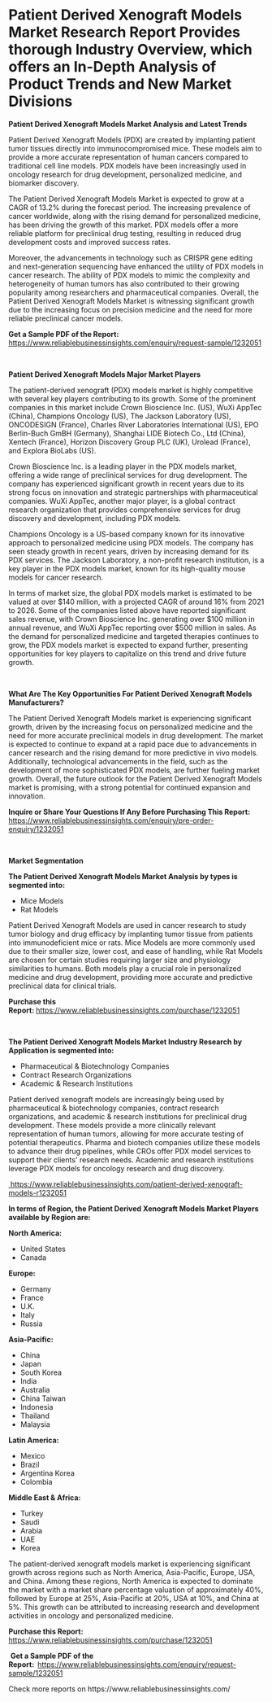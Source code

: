 <p><h1>Patient Derived Xenograft Models Market Research Report Provides thorough Industry Overview, which offers an In-Depth Analysis of Product Trends and New Market Divisions</h1></p><p><strong>Patient Derived Xenograft Models Market Analysis and Latest Trends</strong></p>
<p><p>Patient Derived Xenograft Models (PDX) are created by implanting patient tumor tissues directly into immunocompromised mice. These models aim to provide a more accurate representation of human cancers compared to traditional cell line models. PDX models have been increasingly used in oncology research for drug development, personalized medicine, and biomarker discovery.</p><p>The Patient Derived Xenograft Models Market is expected to grow at a CAGR of 13.2% during the forecast period. The increasing prevalence of cancer worldwide, along with the rising demand for personalized medicine, has been driving the growth of this market. PDX models offer a more reliable platform for preclinical drug testing, resulting in reduced drug development costs and improved success rates.</p><p>Moreover, the advancements in technology such as CRISPR gene editing and next-generation sequencing have enhanced the utility of PDX models in cancer research. The ability of PDX models to mimic the complexity and heterogeneity of human tumors has also contributed to their growing popularity among researchers and pharmaceutical companies. Overall, the Patient Derived Xenograft Models Market is witnessing significant growth due to the increasing focus on precision medicine and the need for more reliable preclinical cancer models.</p></p>
<p><strong>Get a Sample PDF of the Report:&nbsp;</strong> <a href="https://www.reliablebusinessinsights.com/enquiry/request-sample/1232051">https://www.reliablebusinessinsights.com/enquiry/request-sample/1232051</a></p>
<p>&nbsp;</p>
<p><strong>Patient Derived Xenograft Models Major Market Players</strong></p>
<p><p>The patient-derived xenograft (PDX) models market is highly competitive with several key players contributing to its growth. Some of the prominent companies in this market include Crown Bioscience Inc. (US), WuXi AppTec (China), Champions Oncology (US), The Jackson Laboratory (US), ONCODESIGN (France), Charles River Laboratories International (US), EPO Berlin-Buch GmBH (Germany), Shanghai LIDE Biotech Co., Ltd (China), Xentech (France), Horizon Discovery Group PLC (UK), Urolead (France), and Explora BioLabs (US).</p><p>Crown Bioscience Inc. is a leading player in the PDX models market, offering a wide range of preclinical services for drug development. The company has experienced significant growth in recent years due to its strong focus on innovation and strategic partnerships with pharmaceutical companies. WuXi AppTec, another major player, is a global contract research organization that provides comprehensive services for drug discovery and development, including PDX models.</p><p>Champions Oncology is a US-based company known for its innovative approach to personalized medicine using PDX models. The company has seen steady growth in recent years, driven by increasing demand for its PDX services. The Jackson Laboratory, a non-profit research institution, is a key player in the PDX models market, known for its high-quality mouse models for cancer research.</p><p>In terms of market size, the global PDX models market is estimated to be valued at over $140 million, with a projected CAGR of around 16% from 2021 to 2026. Some of the companies listed above have reported significant sales revenue, with Crown Bioscience Inc. generating over $100 million in annual revenue, and WuXi AppTec reporting over $500 million in sales. As the demand for personalized medicine and targeted therapies continues to grow, the PDX models market is expected to expand further, presenting opportunities for key players to capitalize on this trend and drive future growth.</p></p>
<p>&nbsp;</p>
<p><strong>What Are The Key Opportunities For Patient Derived Xenograft Models Manufacturers?</strong></p>
<p><p>The Patient Derived Xenograft Models market is experiencing significant growth, driven by the increasing focus on personalized medicine and the need for more accurate preclinical models in drug development. The market is expected to continue to expand at a rapid pace due to advancements in cancer research and the rising demand for more predictive in vivo models. Additionally, technological advancements in the field, such as the development of more sophisticated PDX models, are further fueling market growth. Overall, the future outlook for the Patient Derived Xenograft Models market is promising, with a strong potential for continued expansion and innovation.</p></p>
<p><strong>Inquire or Share Your Questions If Any Before Purchasing This Report:</strong> <a href="https://www.reliablebusinessinsights.com/enquiry/pre-order-enquiry/1232051">https://www.reliablebusinessinsights.com/enquiry/pre-order-enquiry/1232051</a></p>
<p>&nbsp;</p>
<p><strong>Market Segmentation</strong></p>
<p><strong>The Patient Derived Xenograft Models Market Analysis by types is segmented into:</strong></p>
<p><ul><li>Mice Models</li><li>Rat Models</li></ul></p>
<p><p>Patient Derived Xenograft Models are used in cancer research to study tumor biology and drug efficacy by implanting tumor tissue from patients into immunodeficient mice or rats. Mice Models are more commonly used due to their smaller size, lower cost, and ease of handling, while Rat Models are chosen for certain studies requiring larger size and physiology similarities to humans. Both models play a crucial role in personalized medicine and drug development, providing more accurate and predictive preclinical data for clinical trials.</p></p>
<p><strong>Purchase this Report:&nbsp;</strong><a href="https://www.reliablebusinessinsights.com/purchase/1232051">https://www.reliablebusinessinsights.com/purchase/1232051</a></p>
<p>&nbsp;</p>
<p><strong>The Patient Derived Xenograft Models Market Industry Research by Application is segmented into:</strong></p>
<p><ul><li>Pharmaceutical & Biotechnology Companies</li><li>Contract Research Organizations</li><li>Academic & Research Institutions</li></ul></p>
<p><p>Patient derived xenograft models are increasingly being used by pharmaceutical & biotechnology companies, contract research organizations, and academic & research institutions for preclinical drug development. These models provide a more clinically relevant representation of human tumors, allowing for more accurate testing of potential therapeutics. Pharma and biotech companies utilize these models to advance their drug pipelines, while CROs offer PDX model services to support their clients' research needs. Academic and research institutions leverage PDX models for oncology research and drug discovery.</p></p>
<p><a href="https://www.reliablebusinessinsights.com/patient-derived-xenograft-models-r1232051">&nbsp;https://www.reliablebusinessinsights.com/patient-derived-xenograft-models-r1232051</a></p>
<p><strong>In terms of Region, the Patient Derived Xenograft Models Market Players available by Region are:</strong></p>
<p>
    <p> <strong> North America: </strong>
        <ul>
            <li>United States</li>
            <li>Canada</li>
        </ul>
        </p> 
    <p> <strong> Europe: </strong>
        <ul>
            <li>Germany</li>
            <li>France</li>
            <li>U.K.</li>
            <li>Italy</li>
            <li>Russia</li>
        </ul>
        </p> 
    <p> <strong> Asia-Pacific: </strong>
        <ul>
            <li>China</li>
            <li>Japan</li>
            <li>South Korea</li>
            <li>India</li>
            <li>Australia</li>
            <li>China Taiwan</li>
            <li>Indonesia</li>
            <li>Thailand</li>
            <li>Malaysia</li>
        </ul>
        </p> 
    <p> <strong> Latin America: </strong>
        <ul>
            <li>Mexico</li>
            <li>Brazil</li>
            <li>Argentina Korea</li>
            <li>Colombia</li>
        </ul>
        </p> 
    <p> <strong> Middle East & Africa: </strong>
        <ul>
            <li>Turkey</li>
            <li>Saudi</li>
            <li>Arabia</li>
            <li>UAE</li>
            <li>Korea</li>
        </ul>
    </p>
    </p>
<p><p>The patient-derived xenograft models market is experiencing significant growth across regions such as North America, Asia-Pacific, Europe, USA, and China. Among these regions, North America is expected to dominate the market with a market share percentage valuation of approximately 40%, followed by Europe at 25%, Asia-Pacific at 20%, USA at 10%, and China at 5%. This growth can be attributed to increasing research and development activities in oncology and personalized medicine.</p></p>
<p><strong>Purchase this Report: </strong><a href="https://www.reliablebusinessinsights.com/purchase/1232051">https://www.reliablebusinessinsights.com/purchase/1232051</a></p>
<p>&nbsp;<strong>Get a Sample PDF of the Report:&nbsp;&nbsp;</strong><a href="https://www.reliablebusinessinsights.com/enquiry/request-sample/1232051">https://www.reliablebusinessinsights.com/enquiry/request-sample/1232051</a></p>
<p><strong></strong></p>
<p>Check more reports on https://www.reliablebusinessinsights.com/</p>